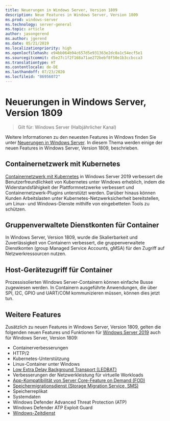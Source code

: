 ```yaml
---
title: Neuerungen in Windows Server, Version 1809
description: Neue Features in Windows Server, Version 1809
ms.prod: windows-server
ms.technology: server-general
ms.topic: article
author: jasongerend
ms.author: jgerend
ms.date: 05/21/2019
ms.localizationpriority: high
ms.openlocfilehash: e94bb064b94c657d5e931363e2dc0a1c54ecf5e1
ms.sourcegitcommit: d5e27c1f2f168a71ae272bebf8f50e1b3ccbcca3
ms.translationtype: HT
ms.contentlocale: de-DE
ms.lasthandoff: 07/23/2020
ms.locfileid: "86956072"
---
```

# <a name="whats-new-in-windows-server-version-1809"></a>Neuerungen in Windows Server, Version 1809

>Gilt für: Windows Server (Halbjährlicher Kanal)

Weitere Informationen zu den neuesten Features in Windows finden Sie unter [Neuerungen in Windows Server](whats-new-in-windows-server.md). In diesem Thema werden einige der neuen Features in Windows Server, Version 1809, beschrieben.

## <a name="container-networking-with-kubernetes"></a>Containernetzwerk mit Kubernetes

[Containernetzwerk mit Kubernetes](../networking/sdn/technologies/containers/container-networking-overview.md) in Windows Server 2019 verbessert die Benutzerfreundlichkeit von Kubernetes unter Windows erheblich, indem die Widerstandsfähigkeit der Plattformnetzwerke verbessert und Containernetzwerk-Plugins unterstützt werden. Darüber hinaus können Kunden Arbeitslasten unter Kubernetes-Netzwerksicherheit bereitstellen, um Linux- und Windows-Dienste mithilfe von eingebetteten Tools zu schützen.

## <a name="group-managed-service-accounts-for-containers"></a>Gruppenverwaltete Dienstkonten für Container

In Windows Server, Version 1809, wurde die Skalierbarkeit und Zuverlässigkeit von Containern verbessert, die gruppenverwaltete Dienstkonten (group Managed Service Accounts, gMSA) für den Zugriff auf Netzwerkressourcen nutzen. 

## <a name="host-device-access-for-containers"></a>Host-Gerätezugriff für Container

Prozessisolierten Windows Server-Containern können einfache Busse zugewiesen werden. In Containern ausgeführte Anwendungen, die über SPI, I2C, GPIO und UART/COM kommunizieren müssen, können dies jetzt tun.

## <a name="additional-features"></a>Weitere Features
Zusätzlich zu neuen Features in Windows Server, Version 1809, gelten die folgenden neuen Features und Funktionen für [Windows Server 2019](../get-started-19/get-started-19.md) auch für Windows Server, Version 1809:

* Containerverbesserungen
* HTTP/2
* Kubernetes-Unterstützung
* Linux-Container unter Windows
* [Low Extra Delay Background Transport (LEDBAT)](https://techcommunity.microsoft.com/t5/networking-blog/bg-p/NetworkingBlog)
* Verbesserungen der Netzwerkleistung für virtuelle Workloads
* [App-Kompatibilität von Server Core-Feature on Demand (FOD)](../get-started-19/install-fod-19.md)
* [Speichermigrationsdienst (Storage Migration Service, SMS)](../storage/whats-new-in-storage.md#storage-spaces-direct)
* Speicherreplikat
* Systemdaten 
* Windows Defender Advanced Threat Protection (ATP)
* Windows Defender ATP Exploit Guard
* [Windows-Zeitdienst](../networking/windows-time-service/insider-preview.md)
